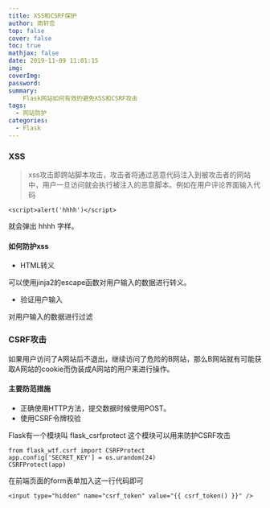 ```yaml
---
title: XSS和CSRF保护
author: 雨轩恋
top: false
cover: false
toc: true
mathjax: false
date: 2019-11-09 11:01:15
img:
coverImg:
password:
summary:
    Flask网站如何有效的避免XSS和CSRF攻击
tags:
  - 网站防护
categories:
  - Flask
---
```




### XSS
> xss攻击即跨站脚本攻击，攻击者将通过恶意代码注入到被攻击者的网站中，用户一旦访问就会执行被注入的恶意脚本。例如在用户评论界面输入代码


```
<script>alert('hhhh')</script>
```

就会弹出 hhhh 字样。

#### 如何防护xss

- HTML转义

可以使用jinja2的escape函数对用户输入的数据进行转义。

- 验证用户输入

对用户输入的数据进行过滤

### CSRF攻击

如果用户访问了A网站后不退出，继续访问了危险的B网站，那么B网站就有可能获取A网站的cookie而伪装成A网站的用户来进行操作。

#### 主要防范措施

- 正确使用HTTP方法，提交数据时候使用POST。
- 使用CSRF令牌校验

Flask有一个模块叫 flask_csrfprotect 这个模块可以用来防护CSRF攻击


```
from flask_wtf.csrf import CSRFProtect
app.config['SECRET_KEY'] = os.urandom(24)
CSRFProtect(app)
```


在前端页面的form表单加入这一行代码即可
```
<input type="hidden" name="csrf_token" value="{{ csrf_token() }}" />
```



